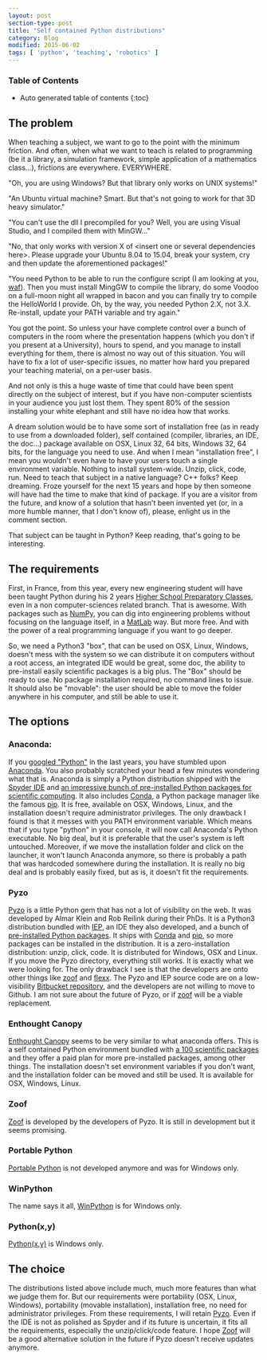 ```yaml
---
layout: post
section-type: post
title: "Self contained Python distributions"
category: Blog
modified: 2015-06-02
tags: [ 'python', 'teaching', 'robotics' ]
---
```


### Table of Contents
*  Auto generated table of contents
{:toc}

## The problem

When teaching a subject, we want to go to the point with the minimum friction. And often, when what we want to teach is related to programming (be it a library, a simulation framework, simple application of a mathematics class...), frictions are everywhere. EVERYWHERE.

"Oh, you are using Windows? But that library only works on UNIX systems!"

"An Ubuntu virtual machine? Smart. But that's not going to work for that 3D heavy simulator."

"You can't use the dll I precompiled for you? Well, you are using Visual Studio, and I compiled them with MinGW..."

"No, that only works with version X of \<insert one or several dependencies here\>. Please upgrade your Ubuntu 8.04 to 15.04, break your system, cry and then update the aforementioned packages!"

"You need Python to be able to run the configure script (I am looking at you, [waf](https://waf.io)). Then you must install MingGW to compile the library, do some Voodoo on a full-moon night all wrapped in bacon and you can finally try to compile the HelloWorld I provide. Oh, by the way, you needed Python 2.X, not 3.X. Re-install, update your PATH variable and try again."

You got the point. So unless your have complete control over a bunch of computers in the room where the presentation happens (which you don't if you present at a University), hours to spend, and you manage to install everything for them, there is almost no way out of this situation. You will have to fix a lot of user-specific issues, no matter how hard you prepared your teaching material, on a per-user basis.

And not only is this a huge waste of time that could have been spent directly on the subject of interest, but if you have non-computer scientists in your audience you just lost them. They spent 80% of the session installing your white elephant and still have no idea how that works.

A dream solution would be to have some sort of installation free (as in ready to use from a downloaded folder), self contained (compiler, libraries, an IDE, the doc...) package available on OSX, Linux 32, 64 bits, Windows 32, 64 bits, for the language you need to use.
And when I mean "installation free", I mean you wouldn't even have to have your users touch a single environment variable. Nothing to install system-wide. Unzip, click, code, run.
Need to teach that subject in a native language? C++ folks? Keep dreaming. Froze yourself for the next 15 years and hope by then someone will have had the time to make that kind of package. If you are a visitor from the future, and know of a solution that hasn't been invented yet (or, in a more humble manner, that I don't know of), please, enlight us in the comment section.

That subject can be taught in Python? Keep reading, that's going to be interesting.

## The requirements
First, in France, from this year, every new engineering student will have been taught Python during his 2 years [Higher School Preparatory Classes](http://en.wikipedia.org/wiki/Classe_préparatoire_aux_grandes_écoles), even in a non computer-sciences related branch. That is awesome.
With packages such as [NumPy](http://www.numpy.org), you can dig into engineering problems without focusing on the language itself, in a [MatLab](http://www.scipy.org/NumPy_for_Matlab_Users) way. But more free. And with the power of a real programming language if you want to go deeper.

So, we need a Python3 "box", that can be used on OSX, Linux, Windows, doesn't mess with the system so we can distribute it on computers without a root access, an integrated IDE would be great, some doc, the ability to pre-install easily scientific packages is a big plus.
The "Box" should be ready to use. No package installation required, no command lines to issue. It should also be "movable": the user should be able to move the folder anywhere in his computer, and still be able to use it.

## The options

### Anaconda:
If you [googled "Python"](https://www.google.com/?q=python) in the last years, you have stumbled upon [Anaconda](https://www.continuum.io/why-anaconda). You also probably scratched your head a few minutes wondering what that is. Anaconda is simply a Python distribution shipped with the [Spyder IDE](http://pythonhosted.org/spyder/) and [an impressive bunch of pre-installed Python packages for scientific computing](http://docs.continuum.io/anaconda/pkg-docs). It also includes [Conda](http://conda.pydata.org/docs/), a Python package manager like the famous [pip](https://pip.pypa.io/en/stable/). It is free, available on OSX, Windows, Linux, and the installation doesn't require administrator privileges. The only drawback I found is that it messes with you PATH environment variable. Which means that if you type "python" in your console, it will now call Anaconda's Python executable. No big deal, but it is preferable that the user's system is left untouched. Moreover, if we move the installation folder and click on the launcher, it won't launch Anaconda anymore, so there is probably a path that was hardcoded somewhere during the installation. It is really no big deal and is probably easily fixed, but as is, it doesn't fit the requirements.

### Pyzo
[Pyzo](http://www.pyzo.org) is a little Python gem that has not a lot of visibility on the web. It was developed by Almar Klein and Rob Reilink during their PhDs. It is a Python3 distribution bundled with [IEP](http://www.iep-project.org), an IDE they also developed, and a bunch of [pre-installed Python packages](http://www.pyzo.org/packages.html#packages). It ships with [Conda](http://conda.pydata.org/docs/) and [pip](https://pip.pypa.io/en/stable/), so more packages can be installed in the distribution. It is a zero-installation distribution: unzip, click, code. It is distributed for Windows, OSX and Linux. If you move the Pyzo directory, everything still works. It is exactly what we were looking for.
The only drawback I see is that the developers are onto other things like [zoof](http://zoof.io) and [flexx](https://flexx.readthedocs.org/en/latest/). The Pyzo and IEP source code are on a low-visibility [Bitbucket repository](https://bitbucket.org/pyzo/), and the developers are not willing to move to Github. I am not sure about the future of Pyzo, or if [zoof](http://zoof.io) will be a viable replacement.

### Enthought Canopy
[Enthought Canopy](https://www.enthought.com/products/canopy/) seems to be very similar to what anaconda offers. This is a self contained Python environment bundled with [a 100 scientific packages](https://www.enthought.com/products/canopy/package-index/) and they offer a paid plan for more pre-installed packages, among other things.
The installation doesn't set environment variables if you don't want, and the installation folder can be moved and still be used. It is available for OSX, Windows, Linux.

### Zoof
[Zoof](http://zoof.io) is developed by the developers of Pyzo. It is still in development but it seems promising.

### Portable Python
[Portable Python](http://portablepython.com) is not developed anymore and was for Windows only.

### WinPython
The name says it all, [WinPython](http://winpython.github.io/) is for Windows only.

### Python(x,y)
[Python(x,y)](http://python-xy.github.io) is Windows only.

## The choice
The distributions listed above include much, much more features than what we judge them for. But our requirements were portability (OSX, Linux, Windows), portability (movable installation), installation free, no need for administrator privileges.
From these requirements, I will retain [Pyzo](http://www.pyzo.org). Even if the IDE is not as polished as Spyder and if its future is uncertain, it fits all the requirements, especially the unzip/click/code feature. I hope [Zoof](http://zoof.io) will be a good alternative solution in the future if Pyzo doesn't receive updates anymore.
